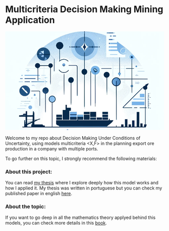 # Multicriteria Decision Making Mining Application

![multicriteria-ports](/assets/img/multicriteria-ports.webp)

Welcome to my repo about Decision Making Under Conditions of Uncertainty, using models multicriteria  <X,F> in the planning export ore production in a company with multiple ports.

To go further on this topic, I strongly recommend the following materials:

### About this project:

You can read [my thesis](http://www.biblioteca.pucminas.br/teses/Informatica_MateusToledoDaSilveiraLeao_30770_TextoCompleto.pdf) where I explore deeply how this model works and how I applied it. My thesis was written in portuguese but you can check my published paper in english [here](https://www.worldwidejournals.com/paripex/article/a-multicriteria-decision-making-in-conditions-of-uncertainty-for-the-ports-ore-exportation/NDA4ODQ=/).

### About the topic:

If you want to go deep in all the mathematics theory applyed behind this models, you can check more details in this [book](https://www.wiley.com/en-ie/Multicriteria+Decision-Making+Under+Conditions+of+Uncertainty%3A+A+Fuzzy+Set+Perspective-p-9781119534921).
